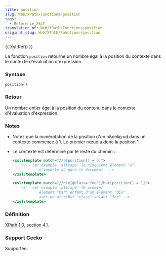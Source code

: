 ```yaml
---
title: position
slug: Web/XPath/Functions/position
tags:
  - Référence_XSLT
translation_of: Web/XPath/Functions/position
original_slug: Web/XPath/Fonctions/position
---
```


{{ XsltRef() }}

La fonction `position` retourne un nombre égal à la position du contexte dans le contexte d'évaluation d'expression.

### Syntaxe

```
position()
```

### Retour

Un nombre entier égal à la position du contenu dans le contexte d'évaluation d'expression.

### Notes

- Notez que la numérotation de la position d'un n\&oelig:ud dans un contexte commence à 1. Le premier nœud a donc la position 1.

- Le contexte est déterminé par le reste du chemin&nbsp;:

  ```xml
  <xsl:template match="//a[position() = 5]">
      <!-- cet exemple 'attrape' le cinquième élément "a"
              n'importe où dans le document. -->
  </xsl:template>
  ```

  ```xml
  <xsl:template match="//div[@class='foo']/bar[position() = 1]">
      <!-- cet exemple 'attrape' le premier
              élément "bar" enfant d'un élément "div"
              avec un attribut "class" valant "foo" -->
  </xsl:template>
  ```

### Définition

[XPath 1.0, section 4.1](http://www.w3.org/TR/xpath#function-position).

### Support Gecko

Supportée.
